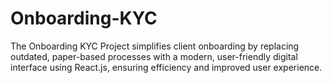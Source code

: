 # Onboarding-KYC
The Onboarding KYC Project simplifies client onboarding by replacing outdated, paper-based processes with a modern, user-friendly digital interface using React.js, ensuring efficiency and improved user experience.
